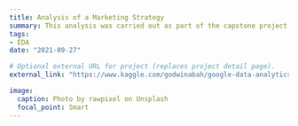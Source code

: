 ```yaml
---
title: Analysis of a Marketing Strategy
summary: This analysis was carried out as part of the capstone project for the Google Data Analytics Certification course offered on Coursera. All analysis was done using RStudio (as an R Markdown Notebook). All codes are written in R or otherwise stated. The codes were executed using notebook on Kaggle.
tags:
- EDA
date: "2021-09-27"

# Optional external URL for project (replaces project detail page).
external_link: "https://www.kaggle.com/godwinabah/google-data-analytics-capstone-project"

image:
  caption: Photo by rawpixel on Unsplash
  focal_point: Smart
---
```

